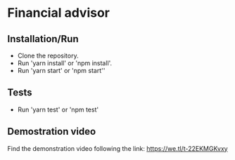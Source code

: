 # Financial advisor

## Installation/Run

- Clone the repository.
- Run 'yarn install' or 'npm install'.
- Run 'yarn start' or 'npm start''

## Tests

- Run 'yarn test' or 'npm test'

## Demostration video

Find the demonstration video following the link: 
https://we.tl/t-22EKMGKvxy
